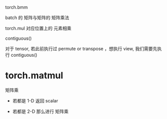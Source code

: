 torch.bmm

batch 的 矩阵与矩阵的  矩阵乘法


torch.mul  对应位置上的 元素相乘


contiguous()

对于 tensor, 若此前执行过 permute or transpose ，想执行 view, 我们需要先执行 contiguous()

# torch.matmul
 矩阵乘

- 若都是 1-D 返回 scalar

- 若都是 2-D 那么进行 矩阵乘


